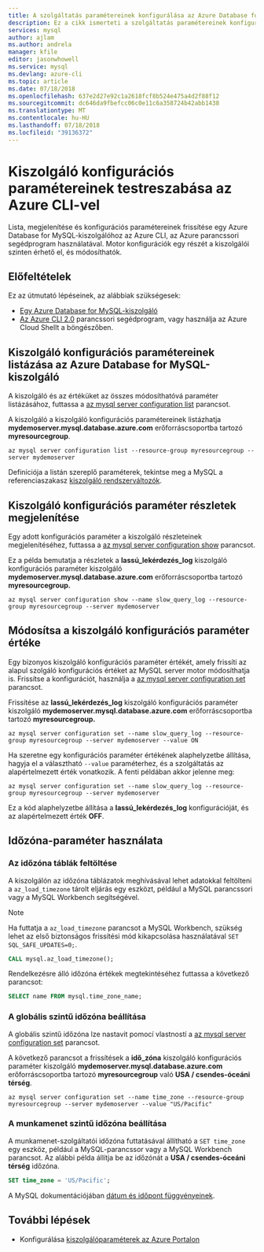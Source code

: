 ```yaml
---
title: A szolgáltatás paramétereinek konfigurálása az Azure Database for MySQL-hez
description: Ez a cikk ismerteti a szolgáltatás paramétereinek konfigurálása az Azure Database for MySQL-hez az Azure CLI parancssori segédprogram használatával.
services: mysql
author: ajlam
ms.author: andrela
manager: kfile
editor: jasonwhowell
ms.service: mysql
ms.devlang: azure-cli
ms.topic: article
ms.date: 07/18/2018
ms.openlocfilehash: 637e2d27e92c1a2618fcf8b524e475a4d2f88f12
ms.sourcegitcommit: dc646da9fbefcc06c0e11c6a358724b42abb1438
ms.translationtype: MT
ms.contentlocale: hu-HU
ms.lasthandoff: 07/18/2018
ms.locfileid: "39136372"
---
```

# <a name="customize-server-configuration-parameters-by-using-azure-cli"></a>Kiszolgáló konfigurációs paramétereinek testreszabása az Azure CLI-vel
Lista, megjelenítése és konfigurációs paramétereinek frissítése egy Azure Database for MySQL-kiszolgálóhoz az Azure CLI, az Azure parancssori segédprogram használatával. Motor konfigurációk egy részét a kiszolgálói szinten érhető el, és módosíthatók. 

## <a name="prerequisites"></a>Előfeltételek
Ez az útmutató lépéseinek, az alábbiak szükségesek:
- [Egy Azure Database for MySQL-kiszolgáló](quickstart-create-mysql-server-database-using-azure-cli.md)
- [Az Azure CLI 2.0](/cli/azure/install-azure-cli) parancssori segédprogram, vagy használja az Azure Cloud Shellt a böngészőben.

## <a name="list-server-configuration-parameters-for-azure-database-for-mysql-server"></a>Kiszolgáló konfigurációs paramétereinek listázása az Azure Database for MySQL-kiszolgáló
A kiszolgáló és az értéküket az összes módosíthatóvá paraméter listázásához, futtassa a [az mysql server configuration list](/cli/azure/mysql/server/configuration#az_mysql_server_configuration_list) parancsot.

A kiszolgáló a kiszolgáló konfigurációs paramétereinek listázhatja **mydemoserver.mysql.database.azure.com** erőforráscsoportba tartozó **myresourcegroup**.
```azurecli-interactive
az mysql server configuration list --resource-group myresourcegroup --server mydemoserver
```
Definíciója a listán szereplő paraméterek, tekintse meg a MySQL a referenciaszakasz [kiszolgáló rendszerváltozók](https://dev.mysql.com/doc/refman/5.7/en/server-system-variables.html).

## <a name="show-server-configuration-parameter-details"></a>Kiszolgáló konfigurációs paraméter részletek megjelenítése
Egy adott konfigurációs paraméter a kiszolgáló részleteinek megjelenítéséhez, futtassa a [az mysql server configuration show](/cli/azure/mysql/server/configuration#az_mysql_server_configuration_show) parancsot.

Ez a példa bemutatja a részletek a **lassú\_lekérdezés\_log** kiszolgáló konfigurációs paraméter kiszolgáló **mydemoserver.mysql.database.azure.com** erőforráscsoportba tartozó **myresourcegroup.**
```azurecli-interactive
az mysql server configuration show --name slow_query_log --resource-group myresourcegroup --server mydemoserver
```
## <a name="modify-a-server-configuration-parameter-value"></a>Módosítsa a kiszolgáló konfigurációs paraméter értéke
Egy bizonyos kiszolgáló konfigurációs paraméter értékét, amely frissíti az alapul szolgáló konfigurációs értéket az MySQL server motor módosíthatja is. Frissítse a konfigurációt, használja a [az mysql server configuration set](/cli/azure/mysql/server/configuration#az_mysql_server_configuration_set) parancsot. 

Frissítése az **lassú\_lekérdezés\_log** kiszolgáló konfigurációs paraméter kiszolgáló **mydemoserver.mysql.database.azure.com** erőforráscsoportba tartozó  **myresourcegroup.**
```azurecli-interactive
az mysql server configuration set --name slow_query_log --resource-group myresourcegroup --server mydemoserver --value ON
```
Ha szeretne egy konfigurációs paraméter értékének alaphelyzetbe állítása, hagyja el a választható `--value` paraméterhez, és a szolgáltatás az alapértelmezett érték vonatkozik. A fenti példában akkor jelenne meg:
```azurecli-interactive
az mysql server configuration set --name slow_query_log --resource-group myresourcegroup --server mydemoserver
```
Ez a kód alaphelyzetbe állítása a **lassú\_lekérdezés\_log** konfigurációját, és az alapértelmezett érték **OFF**. 

## <a name="working-with-the-time-zone-parameter"></a>Időzóna-paraméter használata

### <a name="populating-the-time-zone-tables"></a>Az időzóna táblák feltöltése

A kiszolgálón az időzóna táblázatok meghívásával lehet adatokkal feltölteni a `az_load_timezone` tárolt eljárás egy eszközt, például a MySQL parancssori vagy a MySQL Workbench segítségével.

> [!NOTE]
> Ha futtatja a `az_load_timezone` parancsot a MySQL Workbench, szükség lehet az első biztonságos frissítési mód kikapcsolása használatával `SET SQL_SAFE_UPDATES=0;`.

```sql
CALL mysql.az_load_timezone();
```

Rendelkezésre álló időzóna értékek megtekintéséhez futtassa a következő parancsot:

```sql
SELECT name FROM mysql.time_zone_name;
```

### <a name="setting-the-global-level-time-zone"></a>A globális szintű időzóna beállítása

A globális szintű időzóna lze nastavit pomocí vlastností a [az mysql server configuration set](/cli/azure/mysql/server/configuration#az_mysql_server_configuration_set) parancsot.

A következő parancsot a frissítések a **idő\_zóna** kiszolgáló konfigurációs paraméter kiszolgáló **mydemoserver.mysql.database.azure.com** erőforráscsoportba tartozó  **myresourcegroup** való **USA / csendes-óceáni térség**.

```azurecli-interactive
az mysql server configuration set --name time_zone --resource-group myresourcegroup --server mydemoserver --value "US/Pacific"
```

### <a name="setting-the-session-level-time-zone"></a>A munkamenet szintű időzóna beállítása

A munkamenet-szolgáltatói időzóna futtatásával állítható a `SET time_zone` egy eszköz, például a MySQL-parancssor vagy a MySQL Workbench parancsot. Az alábbi példa állítja be az időzónát a **USA / csendes-óceáni térség** időzóna.  

```sql
SET time_zone = 'US/Pacific';
```

A MySQL dokumentációjában [dátum és időpont függvényeinek](https://dev.mysql.com/doc/refman/5.7/en/date-and-time-functions.html#function_convert-tz).


## <a name="next-steps"></a>További lépések

- Konfigurálása [kiszolgálóparaméterek az Azure Portalon](howto-server-parameters.md)